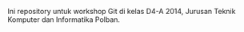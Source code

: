 Ini repository untuk workshop Git di kelas D4-A 2014, Jurusan Teknik Komputer dan Informatika Polban.
